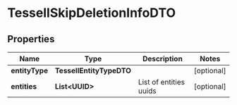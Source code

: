 

# TessellSkipDeletionInfoDTO


## Properties

Name | Type | Description | Notes
------------ | ------------- | ------------- | -------------
**entityType** | **TessellEntityTypeDTO** |  |  [optional]
**entities** | **List&lt;UUID&gt;** | List of entities uuids |  [optional]



